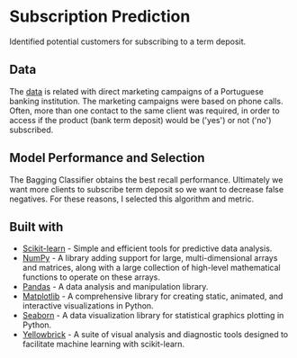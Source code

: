 # Subscription Prediction

Identified potential customers for subscribing to a term deposit.

## Data

The [data](https://archive.ics.uci.edu/ml/datasets/Bank+Marketing) is related with direct marketing campaigns of a Portuguese banking institution. The marketing campaigns were based on phone calls. Often, more than one contact to the same client was required, in order to access if the product (bank term deposit) would be ('yes') or not ('no') subscribed.

## Model Performance and Selection

The Bagging Classifier obtains the best recall performance. Ultimately we want more clients to subscribe term deposit so we want to decrease false negatives. For these reasons, I selected this algorithm and metric.

## Built with

- [Scikit-learn](https://scikit-learn.org/) - Simple and efficient tools for predictive data analysis.
- [NumPy](https://numpy.org/) - A library adding support for large, multi-dimensional arrays and matrices, along with a large collection of high-level mathematical functions to operate on these arrays.
- [Pandas](https://pandas.pydata.org/) - A data analysis and manipulation library.
- [Matplotlib](https://matplotlib.org/) - A comprehensive library for creating static, animated, and interactive visualizations in Python.
- [Seaborn](https://seaborn.pydata.org/) - A data visualization library for statistical graphics plotting in Python.
- [Yellowbrick](https://www.scikit-yb.org/) - A suite of visual analysis and diagnostic tools designed to facilitate machine learning with scikit-learn.
